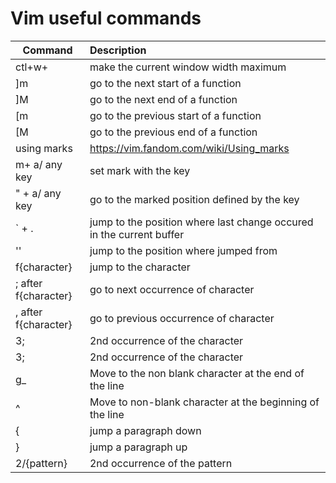 # Vim useful commands

|Command        | Description                                               |
|---------------|:--------------|
|ctl+w+         | make the current window width maximum                     |
|]m             | go to the next start of a function                        |
| ]M            | go to the next end of a function                          |
|[m             | go to the previous start of a function                    |
|[M             | go to the previous end of a function                      |
|using marks    | https://vim.fandom.com/wiki/Using_marks                   |
|m+ a/ any key  | set mark with the key                                     |
|" + a/ any key | go to the marked position defined by the key              |
|\` + .         | jump to the position where last change occured in the current buffer|
|''             | jump to the position where jumped from                    |
|f{character}   | jump to the character                                     |
|; after f{character} | go to next occurrence of character                  |
|, after f{character} | go to previous occurrence of character                  |
|3;             | 2nd occurrence of the character                           |
|3;             | 2nd occurrence of the character                           |
| g_            | Move to the non blank character at the end of the line    |
|^              | Move to non-blank character at the beginning of the line  |
|{              | jump a paragraph down                                     |
|}              | jump a paragraph up                                       |
|2/{pattern}    | 2nd occurrence of the pattern                             |







